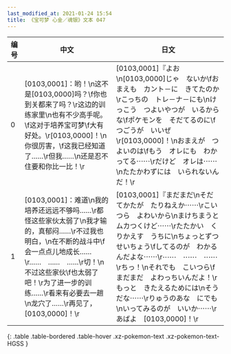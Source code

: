 ```yaml
---
last_modified_at: 2021-01-24 15:54
title: 《宝可梦 心金／魂银》文本 047
---
```

| 编号 | 中文 | 日文 |
| ---- | ---- | ---- |
| 0 | [0103,0001]：哟！\n这不是[0103,0000]吗？\f你也到关都来了吗？\r这边的训练家里\n也有不少高手呢。\f这对于培养宝可梦\f大有好处。\r[0103,0000]！\n你很厉害，\f这我已经知道了……\r但我……\n还是忍不住要和你比一比！\r | [0103,0001]『よお\n[0103,0000]じゃ　ないか\fおまえも　カント－に　きてたのか\rこっちの　トレ－ナ－にも\nけっこう　つよいやつが　いるからな\fポケモンを　そだてるのに\fつごうが　いいぜ\r[0103,0000]！\nおまえが　つよいのは\fもう　オレにも　わかってる⋯⋯\rだけど　オレは⋯⋯\nたたかわずには　いられないんだ！\r |
| 1 | [0103,0001]：难道\n我的培养还远远不够吗……\r都怪这些家伙太弱了\n我才输的，真郁闷……\r不过我也明白，\n在不断的战斗中\f会一点点儿地成长……\r……　……　……\r切！\n不过这些家伙\f也太弱了吧！\r为了进一步的训练……\r看来有必要去一趟\n龙穴了……\r再见了，[0103,0000]！\r | [0103,0001]『まだまだ\nそだてかたが　たりねえか⋯⋯\rこいつら　よわいから\nまけちまうと　ムカつくけど⋯⋯\rたたかい　くりかえす　うちに\nちょっとずつ　せいちょう\fしてるのが　わかるんだよな⋯⋯\r⋯⋯　⋯⋯　⋯⋯\rちっ！\nそれでも　こいつら\fまだまだ　よわっちいんだよ！\rもっと　きたえるためには\nそうだな⋯⋯\rりゅうのあな　にでも\nいってみるのが　いいか⋯⋯\rあばよ　[0103,0000]！\r |
{: .table .table-bordered .table-hover .xz-pokemon-text .xz-pokemon-text-HGSS }